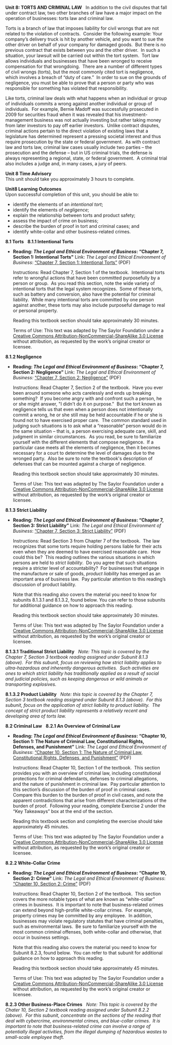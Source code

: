 **Unit 8: TORTS AND CRIMINAL LAW** <span id="8"></span> 
In addition to the civil disputes that fall under contract law, two
other branches of law have a major impact on the operation of
businesses: torts law and criminal law.  
  
 Torts is a branch of law that imposes liability for civil wrongs that
are not related to the violation of contracts.  Consider the following
example: Your company’s delivery truck is hit by another vehicle, and
you want to sue the other driver on behalf of your company for damaged
goods.  But there is no previous contract that exists between you and
the other driver.  In such a situation, your lawsuit will be carried out
within the tort system.  Tort law allows individuals and businesses that
have been wronged to receive compensation for that wrongdoing.  There
are a number of different types of civil wrongs (torts), but the most
commonly cited tort is negligence, which involves a breach of “duty of
care.”  In order to sue on the grounds of negligence, you must be able
to prove that a person or party who was responsible for something has
violated that responsibility.  
  
 Like torts, criminal law deals with what happens when an individual or
group of individuals commits a wrong against another individual or group
of individuals.  For example, Bernie Madoff was successfully prosecuted
in 2009 for securities fraud when it was revealed that his
investment-management business was not actually investing but rather
taking money from later investors to pay off earlier investors.  Unlike
contract disputes, criminal actions pertain to the direct violation of
existing laws that a legislature has determined represent a pressing
societal interest and thus require prosecution by the state or federal
government.  As with contract law and torts law, criminal law cases
usually include two parties – the prosecution and the defense – but in
US criminal trials, the defense is always representing a regional,
state, or federal government.  A criminal trial also includes a judge
and, in many cases, a jury of peers.

**Unit 8 Time Advisory**  
This unit should take you approximately 3 hours to complete.

**Unit8 Learning Outcomes**  
Upon successful completion of this unit, you should be able to:
-   identify the elements of an *intentional tort*;
-   identify the elements of *negligence*;
-   explain the relationship between torts and product safety;
-   assess the impact of crime on business;
-   describe the burden of proof in tort and criminal cases; and
-   identify white-collar and other business-related crimes.

**8.1 Torts** <span id="8.1"></span> 
**8.1.1 Intentional Torts** <span id="8.1.1"></span> 
-   **Reading: *The Legal and Ethical Environment of Business*: “Chapter
    7, Section 1: Intentional Torts"**
    Link: *The Legal and Ethical Environment of Business*: [“Chapter 7,
    Section 1: Intentional
    Torts”](https://resources.saylor.org/archived/wp-content/uploads/2013/06/Legal-Ethical-Environment-Ch7.pdf)
    (PDF)  
      
     Instructions: Read Chapter 7, Section 1 of the textbook. 
    Intentional torts refer to wrongful actions that have been committed
    purposefully by a person or group.  As you read this section, note
    the wide variety of intentional torts that the legal system
    recognizes.  Some of these torts, such as battery and conversion,
    also have the potential for criminal liability.  While many
    intentional torts are committed by one person against another, these
    torts may also include purposeful damage to real or personal
    property.  
      
     Reading this textbook section should take approximately 30
    minutes.  
      
     Terms of Use: This text was adapted by The Saylor Foundation under
    a [Creative Commons Attribution-NonCommercial-ShareAlike 3.0
    License](http://creativecommons.org/licenses/by-nc-sa/3.0/) without
    attribution, as requested by the work’s original creator or
    licensee.

**8.1.2 Negligence** <span id="8.1.2"></span> 
-   **Reading: *The Legal and Ethical Environment of Business*: “Chapter
    7, Section 2: Negligence”**
    Link: *The Legal and Ethical Environment of Business:* [“Chapter 7,
    Section 2:
    Negligence”](https://resources.saylor.org/archived/wp-content/uploads/2013/06/Legal-Ethical-Environment-Ch7.pdf)
    (PDF)  
      
     Instructions: Read Chapter 7, Section 2 of the textbook.  Have you
    ever been around someone who acts carelessly and ends up breaking
    something?  If you become angry with and confront such a person, he
    or she might answer, "I didn't do it on purpose."  But the tort
    known as negligence tells us that even when a person does not
    intentionally commit a wrong, he or she still may be held
    accountable if he or she is found not to have exercised proper
    care.  The common standard used in judging such situations is to ask
    what a “reasonable” person would do in the same situation – that is,
    a person exercising adequate care, skill, and judgment in similar
    circumstances.  As you read, be sure to familiarize yourself with
    the different elements that compose negligence.  If a particular
    case meets all the elements of negligence, then it becomes necessary
    for a court to determine the level of damages due to the wronged
    party.  Also be sure to note the textbook's description of defenses
    that can be mounted against a charge of negligence.  
      
     Reading this textbook section should take approximately 30
    minutes.  
      
     Terms of Use: This text was adapted by The Saylor Foundation under
    a [Creative Commons Attribution-NonCommercial-ShareAlike 3.0
    License](http://creativecommons.org/licenses/by-nc-sa/3.0/) without
    attribution, as requested by the work’s original creator or
    licensee.

**8.1.3 Strict Liability** <span id="8.1.3"></span> 
-   **Reading: *The Legal and Ethical Environment of Business*: “Chapter
    7, Section 3: Strict Liability”**
    Link: *The Legal and Ethical Environment of Business*: [“Chapter 7,
    Section 3: Strict
    Liability”](https://resources.saylor.org/archived/wp-content/uploads/2013/06/Legal-Ethical-Environment-Ch7.pdf)
    (PDF)  
      
     Instructions: Read Section 3 from Chapter 7 of the textbook.  The
    law recognizes that some torts require holding persons liable for
    their acts even when they are deemed to have exercised reasonable
    care.  How could this be?  This reading outlines the various
    situations in which persons are held to *strict liability*.  Do you
    agree that such situations require a stricter level of
    accountability?  For businesses that engage in the manufacture or
    sale of goods, *product liability* has emerged as an important area
    of business law.  Pay particular attention to this reading’s
    discussion of product liability.  
      
     Note that this reading also covers the material you need to know
    for subunits 8.1.3.1 and 8.1.3.2, found below. You can refer to
    those subunits for additional guidance on how to approach this
    reading.  
      
     Reading this textbook section should take approximately 30
    minutes.  
      
     Terms of Use: This text was adapted by The Saylor Foundation under
    a [Creative Commons Attribution-NonCommercial-ShareAlike 3.0
    License](http://creativecommons.org/licenses/by-nc-sa/3.0/) without
    attribution, as requested by the work’s original creator or
    licensee.

**8.1.3.1 Traditional Strict Liability** <span id="8.1.3.1"></span> 
*Note: This topic is covered by the Chapter 7, Section 3 textbook
reading assigned under Subunit 8.1.3 (above).  For this subunit, focus
on reviewing how strict liability applies to ultra-hazardous and
inherently dangerous activities.  Such activities are ones to which
strict liability has traditionally applied as a result of social and
judicial policies, such as keeping dangerous or wild animals or
transporting explosives.*

**8.1.3.2 Product Liability** <span id="8.1.3.2"></span> 
*Note: this topic is covered by the Chapter 7, Section 3 textbook
reading assigned under Subunit 8.1.3 (above).  For this subunit, focus
on the application of strict liability to product liability.  The
concept of strict product liability represents a relatively recent and
developing area of torts law.*

**8.2 Criminal Law** <span id="8.2"></span> 
**8.2.1 An Overview of Criminal Law** <span id="8.2.1"></span> 
-   **Reading: *The Legal and Ethical Environment of Business*: “Chapter
    10, Section 1: The Nature of Criminal Law, Constitutional Rights,
    Defenses, and Punishment”**
    Link: *The Legal and Ethical Environment of Business*: [“Chapter 10,
    Section 1: The Nature of Criminal Law, Constitutional Rights,
    Defenses, and
    Punishment”](https://resources.saylor.org/archived/wp-content/uploads/2013/06/Legal-Ethical-Environment-Ch10.pdf)
    (PDF)  
      
     Instructions: Read Chapter 10, Section 1 of the textbook.  This
    section provides you with an overview of criminal law, including
    constitutional protections for criminal defendants, defenses to
    criminal allegations, and the nature of punishment in criminal law. 
    Pay particular attention to this section’s discussion of the burden
    of proof in criminal cases.  Compare this burden to the burden of
    proof in civil cases, and note the apparent contradictions that
    arise from different characterizations of the burden of proof. 
    Following your reading, complete Exercise 2 under the “Key
    Takeaways” box at the end of the section.  
      
     Reading this textbook section and completing the exercise should
    take approximately 45 minutes.  
      
     Terms of Use: This text was adapted by The Saylor Foundation under
    a [Creative Commons Attribution-NonCommercial-ShareAlike 3.0
    License](http://creativecommons.org/licenses/by-nc-sa/3.0/) without
    attribution, as requested by the work’s original creator or
    licensee.

**8.2.2 White-Collar Crime** <span id="8.2.2"></span> 
-   **Reading: *The Legal and Ethical Environment of Business*: “Chapter
    10, Section 2: Crime”**
    Link: *The Legal and Ethical Environment of Business*: [“Chapter 10,
    Section 2:
    Crime”](https://resources.saylor.org/archived/wp-content/uploads/2013/06/Legal-Ethical-Environment-Ch10.pdf)
    (PDF)  
      
     Instructions: Read Chapter 10, Section 2 of the textbook.  This
    section covers the more notable types of what are known as
    “white-collar” crimes in business.  It is important to note that
    business-related crimes can extend beyond high-profile white-collar
    crimes.  For example, property crimes may be committed by any
    employee.  In addition, businesses may violate regulatory statutes
    that have criminal penalties, such as environmental laws.  Be sure
    to familiarize yourself with the most common criminal offenses, both
    white-collar and otherwise, that occur in business settings.  
      
     Note that this reading also covers the material you need to know
    for Subunit 8.2.3, found below.  You can refer to that subunit for
    additional guidance on how to approach this reading.  
      
     Reading this textbook section should take approximately 45
    minutes.  
      
     Terms of Use: This text was adapted by The Saylor Foundation under
    a [Creative Commons Attribution-NonCommercial-ShareAlike 3.0
    License](http://creativecommons.org/licenses/by-nc-sa/3.0/) without
    attribution, as requested by the work’s original creator or
    licensee.

**8.2.3 Other Business-Place Crimes** <span id="8.2.3"></span> 
*Note: This topic is covered by the Chater 10, Section 2 textbook
reading assigned under Subunit 8.2.2 (above).  For this subunit,
concentrate on the sections of the reading that deal with cybercrime,
environmental crimes, and blue-collar crimes.  It is important to note
that business-related crime can involve a range of potentially illegal
activities, from the illegal dumping of hazardous wastes to small-scale
employee theft.*


